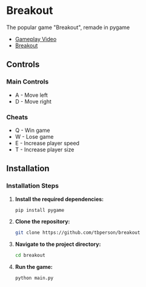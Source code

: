 # Breakout
The popular game "Breakout", remade in pygame


- [Gameplay Video](https://youtu.be/zlqLr4fa7CM)
- [Breakout](https://en.wikipedia.org/wiki/Breakout_(video_game))

## Controls
### Main Controls
- A - Move left
- D - Move right
### Cheats
- Q - Win game
- W - Lose game
- E - Increase player speed
- T - Increase player size

## Installation
### Installation Steps

1. **Install the required dependencies:**
    ```sh
    pip install pygame
    ```
2. **Clone the repository:**
    ```sh
    git clone https://github.com/tbperson/breakout
    ```
2. **Navigate to the project directory:**
    ```sh
    cd breakout
    ```
6. **Run the game:**
    ```sh
    python main.py
    ```

